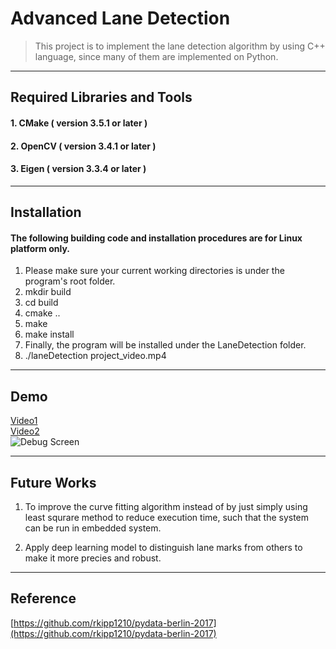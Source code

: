 # Advanced Lane Detection
>This project is to implement the lane detection algorithm by using C++ language, since many of them are implemented on Python.

***

##  Required Libraries and Tools
#### 1. CMake ( version 3.5.1 or later )  
#### 2. OpenCV ( version 3.4.1 or later )  
#### 3. Eigen ( version 3.3.4 or later )  

***
##  Installation

#### The following building code and installation procedures are for Linux platform only.  
1. Please make sure your current working directories is under the program's root folder.
2. mkdir build
3. cd build
4. cmake ..
5. make
6. make install
7. Finally, the program will be installed under the LaneDetection folder.
8. ./laneDetection project_video.mp4

***
## Demo
[Video1](https://youtu.be/mP4fvnvR0U8)  
[Video2](https://youtu.be/Ig0B8KG5qYU)  
![Debug Screen](https://github.com/HsucheChiang/Advanced_Lane_Detection/blob/master/Screenshot.png)

***
## Future Works
1. To improve the curve fitting algorithm instead of by just simply using least squrare method to reduce execution time, such that the system can be run in embedded system.  

2. Apply deep learning model to distinguish lane marks from others to make it more precies and robust.

***
## Reference
[https://github.com/rkipp1210/pydata-berlin-2017](https://github.com/rkipp1210/pydata-berlin-2017)





